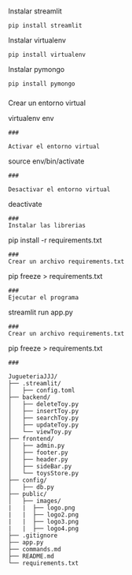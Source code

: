 ###
Instalar streamlit
```
pip install streamlit
```
Instalar virtualenv
```
pip install virtualenv
```
Instalar pymongo
```
pip install pymongo
```
###
Crear un entorno virtual

virtualenv env
```
###

Activar el entorno virtual
```
source env/bin/activate
```
###

Desactivar el entorno virtual
```
deactivate
```
###
Instalar las librerias
```
pip install -r requirements.txt
```
###
Crear un archivo requirements.txt
```
pip freeze > requirements.txt
```
###
Ejecutar el programa
```
streamlit run app.py
```
###
Crear un archivo requirements.txt
```
pip freeze > requirements.txt
```
###

JugueteriaJJJ/
├── .streamlit/
│   ├── config.toml
├── backend/
│   ├── deleteToy.py
│   ├── insertToy.py
│   ├── searchToy.py
│   ├── updateToy.py
│   └── viewToy.py
├── frontend/
│   ├── admin.py
│   ├── footer.py
│   ├── header.py
│   ├── sideBar.py
│   └── toysStore.py
├── config/
│   ├── db.py
├── public/
│   ├── images/
|   |  ├── logo.png
|   |  ├── logo2.png
|   |  ├── logo3.png
|   |  ├── logo4.png
├── .gitignore
├── app.py
├── commands.md
├── README.md
└── requirements.txt
